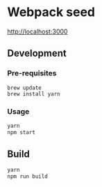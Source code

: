 # Webpack seed

[http://localhost:3000](http://localhost:3000)

## Development

### Pre-requisites

```
brew update
brew install yarn
```

### Usage

```bash
yarn
npm start
```

## Build

```bash
yarn
npm run build
```